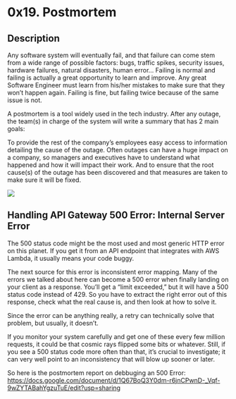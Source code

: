# 0x19. Postmortem

## Description
Any software system will eventually fail, and that failure can come stem from a wide range of possible factors: bugs, traffic spikes, security issues, hardware failures, natural disasters, human error… Failing is normal and failing is actually a great opportunity to learn and improve. Any great Software Engineer must learn from his/her mistakes to make sure that they won’t happen again. Failing is fine, but failing twice because of the same issue is not.

A postmortem is a tool widely used in the tech industry. After any outage, the team(s) in charge of the system will write a summary that has 2 main goals:

To provide the rest of the company’s employees easy access to information detailing the cause of the outage. Often outages can have a huge impact on a company, so managers and executives have to understand what happened and how it will impact their work.
And to ensure that the root cause(s) of the outage has been discovered and that measures are taken to make sure it will be fixed.

![](https://i.redd.it/vri4ra46xi531.jpg)

 ## Handling API Gateway 500 Error: Internal Server Error
 
The 500 status code might be the most used and most generic HTTP error on this planet. If you get it from an API endpoint that integrates with AWS Lambda, it usually means your code buggy.

The next source for this error is inconsistent error mapping. Many of the errors we talked about here can become a 500 error when finally landing on your client as a response. You’ll get a “limit exceeded,” but it will have a 500 status code instead of 429. So you have to extract the right error out of this response, check what the real cause is, and then look at how to solve it.

Since the error can be anything really, a retry can technically solve that problem, but usually, it doesn’t.

If you monitor your system carefully and get one of these every few million requests, it could be that cosmic rays flipped some bits or whatever. Still, if you see a 500 status code more often than that, it’s crucial to investigate; it can very well point to an inconsistency that will blow up sooner or later.

So here is the postmortem report on debbuging an 500 Error:  https://docs.google.com/document/d/1Q67BoQ3Y0dm-r6jnCPwnD-_Vqf-9wZYTABahYgzuTuE/edit?usp=sharing
